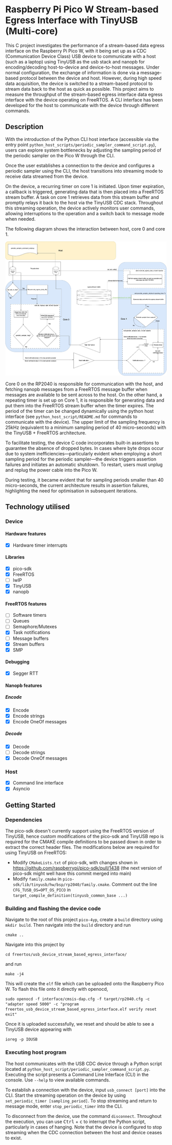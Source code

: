 # Raspberry Pi Pico W Stream-based Egress Interface with TinyUSB (Multi-core)

This C project investigates the performance of a stream-based data egress interface on the Raspberry Pi Pico W, with it being set up as a CDC (Communication Device Class) USB device to communicate with a host (such as a laptop) using TinyUSB as the usb stack and nanopb for encoding/decoding host-to-device and device-to-host messages. Under normal configuration, the exchange of information is done via a message-based protocol between the device and host. However, during high speed data acquisition, the device is switched to a stream-based protocol to stream data back to the host as quick as possible. This project aims to measure the throughput of the stream-based egress interface data egress interface with the device operating on FreeRTOS. A CLI interface has been developed for the host to communicate with the device through different commands.

## Description
With the introduction of the Python CLI host interface (accessible via the entry point `python_host_scripts/periodic_sampler_command_script.py`), users can explore system bottlenecks by adjusting the sampling period of the periodic sampler on the Pico W through the CLI.

Once the user establishes a connection to the device and configures a periodic sampler using the CLI, the host transitions into streaming mode to receive data streamed from the device.

On the device, a recurring timer on core 1 is initiated. Upon timer expiration, a callback is triggered, generating data that is then placed into a FreeRTOS stream buffer. A task on core 1 retrieves data from this stream buffer and promptly relays it back to the host via the TinyUSB CDC stack. Throughout this streaming operation, the device actively monitors user commands, allowing interruptions to the operation and a switch back to message mode when needed.

The following diagram shows the interaction between host, core 0 and core 1.

![tinyusb_stream_based_egress_interface_test_setup](./figures/tinyusb_stream_based_egress_interface_v2.jpg)

Core 0 on the RP2040 is responsible for communication with the host, and fetching nanopb messages from a FreeRTOS message buffer when messages are available to be sent across to the host. On the other hand, a repeating timer is set up on Core 1, it is responsible for generating data and put them into the FreeRTOS stream buffer when the timer expires. The period of the timer can be changed dynamically using the python host interface (see `python_host_script/README.md` for commands to communicate with the device). The upper limit of the sampling frequency is 25kHz (equivalent to a minimum sampling period of 40 micro-seconds) with the TinyUSB + FreeRTOS architecture.

To facilitate testing, the device C code incorporates built-in assertions to guarantee the absence of dropped bytes. In cases where byte drops occur due to system inefficiencies—particularly evident when employing a short sampling period for the periodic sampler—the device triggers assertion failures and initiates an automatic shutdown. To restart, users must unplug and replug the power cable into the Pico W.

During testing, it became evident that for sampling periods smaller than 40 micro-seconds, the current architecture results in assertion failures, highlighting the need for optimisation in subsequent iterations.

## Technology utilised
### Device
#### Hardware features
- [x] Hardware timer interrupts

#### Libraries
- [x] pico-sdk
- [x] FreeRTOS
- [ ] lwIP
- [x] TinyUSB
- [x] nanopb

#### FreeRTOS features
- [ ] Software timers
- [ ] Queues
- [ ] Semaphore/Mutexes
- [x] Task notifications
- [ ] Message buffers
- [x] Stream buffers
- [x] SMP

#### Debugging
- [x] Segger RTT

#### Nanopb features
##### Encode
- [x] Encode
- [x] Encode strings
- [x] Encode OneOf messages

##### Decode
- [x] Decode
- [ ] Decode strings
- [x] Decode OneOf messages

### Host
- [x] Command line interface
- [x] Asyncio

## Getting Started

### Dependencies
The pico-sdk doesn't currently support using the FreeRTOS version of TinyUSB, hence custom modifications of the pico-sdk and TinyUSB repo is required for the CMAKE compile definitions to be passed down in order to extract the correct header files. The modifications below are required for using TinyUSB on FreeRTOS:
* Modify `CMakeLists.txt` of pico-sdk, with changes shown in https://github.com/raspberrypi/pico-sdk/pull/1438 (the next version of pico-sdk might well have this commit merged into main)
* Modify `family.cmake` in `pico-sdk/lib/tinyusb/hw/bsp/rp2040/family.cmake`. Comment out the line `CFG_TUSB_OS=OPT_OS_PICO` in `target_compile_definition(tinyusb_common_base ...)`

### Building and flashing the device code
Navigate to the root of this project `pico-4yp`, create a `build` directory using `mkdir build`. Then navigate into the `build` directory and run
```
cmake ..
```
Navigate into this project by
```
cd freertos/usb_device_stream_based_egress_interface/
```
and run
```
make -j4
```
This will create the `elf` file which can be uploaded onto the Raspberry Pico W. To flash this file onto it directly with openocd, 
```
sudo openocd -f interface/cmsis-dap.cfg -f target/rp2040.cfg -c "adapter speed 5000" -c "program freertos_usb_device_stream_based_egress_interface.elf verify reset exit"
```
Once it is uploaded successfully, we reset and should be able to see a TinyUSB device appearing with
```
ioreg -p IOUSB
```

### Executing host program
The host communicates with the USB CDC device through a Python script located at `python_host_script/periodic_sampler_command_script.py`. Executing the script presents a Command Line Interface (CLI) in the console. Use `--help` to view available commands.

To establish a connection with the device, input `usb_connect [port]` into the CLI. Start the streaming operation on the device by using `set_periodic_timer [sampling_period]`. To stop streaming and return to message mode, enter `stop_periodic_timer` into the CLI.

To disconnect from the device, use the command `disconnect`. Throughout the execution, you can use <kbd>Ctrl</kbd> + <kbd>c</kbd> to interrupt the Python script, particularly in cases of hanging. Note that the device is configured to stop streaming when the CDC connection between the host and device ceases to exist.